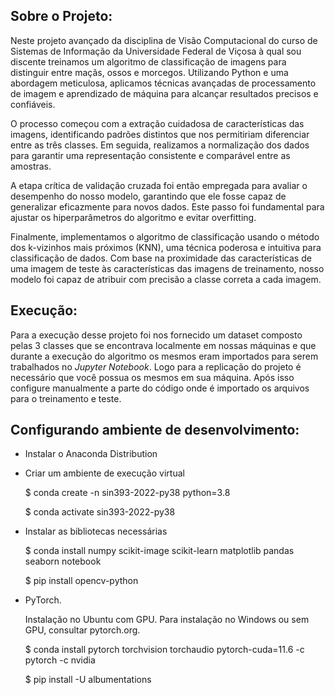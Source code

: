 ## Sobre o Projeto:
Neste projeto avançado da disciplina de Visão Computacional do curso de Sistemas de Informação da Universidade Federal de Viçosa à qual sou discente treinamos um algoritmo de classificação de imagens para distinguir entre maçãs, ossos e morcegos. Utilizando Python e uma abordagem meticulosa, aplicamos técnicas avançadas de processamento de imagem e aprendizado de máquina para alcançar resultados precisos e confiáveis.

O processo começou com a extração cuidadosa de características das imagens, identificando padrões distintos que nos permitiriam diferenciar entre as três classes. Em seguida, realizamos a normalização dos dados para garantir uma representação consistente e comparável entre as amostras.

A etapa crítica de validação cruzada foi então empregada para avaliar o desempenho do nosso modelo, garantindo que ele fosse capaz de generalizar eficazmente para novos dados. Este passo foi fundamental para ajustar os hiperparâmetros do algoritmo e evitar overfitting.

Finalmente, implementamos o algoritmo de classificação usando o método dos k-vizinhos mais próximos (KNN), uma técnica poderosa e intuitiva para classificação de dados. Com base na proximidade das características de uma imagem de teste às características das imagens de treinamento, nosso modelo foi capaz de atribuir com precisão a classe correta a cada imagem.

## Execução:
Para a execução desse projeto foi nos fornecido um dataset composto pelas 3 classes que se encontrava localmente em nossas máquinas e que durante a execução do algoritmo os mesmos eram importados para serem trabalhados no *Jupyter Notebook*. Logo para a replicação do projeto é necessário que você possua os mesmos em sua máquina. Após isso configure manualmente a parte do código onde é importado os arquivos para o treinamento e teste.

## Configurando ambiente de desenvolvimento:

- Instalar o Anaconda Distribution

- Criar um ambiente de execução virtual

  $ conda create -n sin393-2022-py38 python=3.8

  $ conda activate sin393-2022-py38

- Instalar as bibliotecas necessárias

  $ conda install numpy scikit-image scikit-learn matplotlib pandas seaborn notebook

  $ pip install opencv-python

- PyTorch.

  Instalação no Ubuntu com GPU.
  Para instalação no Windows ou sem GPU, consultar pytorch.org.
  
  $ conda install pytorch torchvision torchaudio pytorch-cuda=11.6 -c pytorch -c nvidia

  $ pip install -U albumentations
